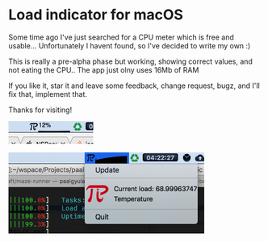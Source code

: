 #  Load indicator for macOS

Some time ago I've just searched for a CPU meter which is free and usable... Unfortunately I havent found, so I've decided to write my own :)

This is really a pre-alpha phase but working, showing correct values, and not eating the CPU.. The app just olny uses 16Mb of RAM

If you like it, star it and leave some feedback, change request, bugz, and I'll fix that, implement that.

Thanks for visiting!

![Screenshot 1](https://raw.githubusercontent.com/paalgyula/mac-load-indicator/master/sshot-1.png)

![Screenshot 2](https://raw.githubusercontent.com/paalgyula/mac-load-indicator/master/sshot-2.png)
